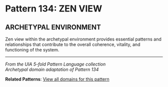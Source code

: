 # Pattern 134: ZEN VIEW

## ARCHETYPAL ENVIRONMENT

Zen view within the archetypal environment provides essential patterns and relationships that contribute to the overall coherence, vitality, and functioning of the system.

---

*From the UIA 5-fold Pattern Language collection*  
*Archetypal domain adaptation of Pattern 134*

**Related Patterns**: [View all domains for this pattern](../../UIA/md/T134%20ZEN%20VIEW.md)
